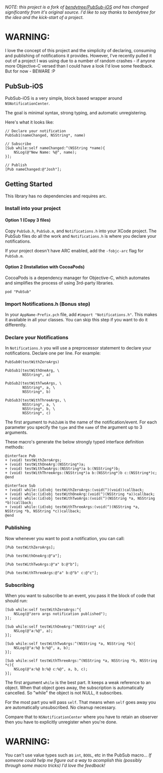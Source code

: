 _NOTE: this project is a fork of [bendytree/PubSub-iOS](https://github.com/bendytree/PubSub-iOS) and has changed significantly from it's original source. I'd like to say thanks to *bendytree* for the idea and the kick-start of a project._

# WARNING:
I love the concept of this project and the simplicity of declaring, consuming and publishing of notifications it provides. However, I've recently pulled it out of a project I was using due to a number of random crashes - if anyone more Objective-C versed than I could have a look I'd love some feedback. But for now - BEWARE :P



## PubSub-iOS

PubSub-iOS is a very simple, block based wrapper around `NSNotificationCenter`.

The goal is minimal syntax, strong typing, and automatic unregistering.

Here's what it looks like:

    // Declare your notification
    PubSub1(nameChanged, NSString*, name)

    // Subscribe
    [Sub while:self nameChanged:^(NSString *name){
        NSLog(@"New Name: %@", name);
    }];
    
    // Publish
    [Pub nameChanged:@"Josh"];



## Getting Started

This library has no dependencies and requires arc.

### Install into your project

#### Option 1 (Copy 3 files)

Copy `PubSub.h`, `PubSub.m`, and `Notifications.h` into your XCode project. The PubSub files
do all the work and `Notifications.h` is where you declare your notifications.

If your project doesn't have ARC enabled, add the `-fobjc-arc` flag for `PubSub.m`.

#### Option 2 (Installation with CocoaPods)

CocoaPods is a dependency manager for Objective-C, which automates and simplifies the process of using 3rd-party libraries.

    pod "PubSub"


### Import Notifications.h (Bonus step)

In your `AppName-Prefix.pch` file, add `#import "Notifications.h"`. This makes it available
in all your classes. You can skip this step if you want to do it differently.

### Declare your Notifications

In `Notifications.h` you will use a preprocessor statement to declare your notifications. Declare one per line. For example:

	PubSub0(testWithZeroArgs)
	
	PubSub1(testWithOneArg, \
    	    NSString*, a)

	PubSub2(testWithTwoArgs, \
    	    NSString*, a, \
        	NSString*, b)

	PubSub3(testWithThreeArgs, \
    	    NSString*, a, \
        	NSString*, b, \
        	NSString*, c)

The first argument to `PubZubN` is the name of the notification/event. For each parameter you specify the `type` and the `name` of the argument up to 3 arguments.

These macro's generate the below strongly typed interface definition methods:

    @interface Pub
    + (void) testWithZeroArgs;
    + (void) testWithOneArg:(NSString*)a;
    + (void) testWithTwoArgs:(NSString*)a b:(NSString*)b;
    + (void) testWithThreeArgs:(NSString*)a b:(NSString*)b c:(NSString*)c;
    @end
	
    @interface Sub
    + (void) while:(id)obj testWithZeroArgs:(void(^)(void))callback;
    + (void) while:(id)obj testWithOneArg:(void(^)(NSString *a))callback;
    + (void) while:(id)obj testWithTwoArgs:(void(^)(NSString *a, NSString *b))callback;
    + (void) while:(id)obj testWithThreeArgs:(void(^)(NSString *a, NSString *b, NSString *c))callback;
    @end

   
    
### Publishing

Now whenever you want to post a notification, you can call:

    [Pub testWithZeroArgs];
    
    [Pub testWithOneArg:@"a"];
    
    [Pub testWithTwoArgs:@"a" b:@"b"];
    
    [Pub testWithThreeArgs:@"a" b:@"b" c:@"c"];    


### Subscribing

When you want to subscribe to an event, you pass it the block of code that should run:

    [Sub while:self testWithZeroArgs:^{
        NSLog(@"zero args notification published");
    }];

    [Sub while:self testWithOneArg:^(NSString* a){
        NSLog(@"a:%@", a);
    }];

    [Sub while:self testWithTwoArgs:^(NSString *a, NSString *b){
        NSLog(@"a:%@ b:%@", a, b);
    }];

    [Sub while:self testWithThreeArgs:^(NSString *a, NSString *b, NSString *c){
        NSLog(@"a:%@ b:%@ c:%@", a, b, c);
    }];

The first argument `while` is the best part. It keeps a weak reference to an object. When
that object goes away, the subscription is automatically cancelled. So "while" the object
is not NULL, it subscribes.

For the most part you will pass `self`. That means when `self` goes away you are automatically
unsubscribed. No cleanup necessary.

Compare that to `NSNotificationCenter` where you have to retain an observer then you have
to explicitly unregister when you're done.


# WARNING:

You can't use value types such as `int`, `BOOL`, etc in the PubSub macro... _If someone could help me figure out a way to acomplish this (possibly through some macro tricks) I'd love the feedback!_
